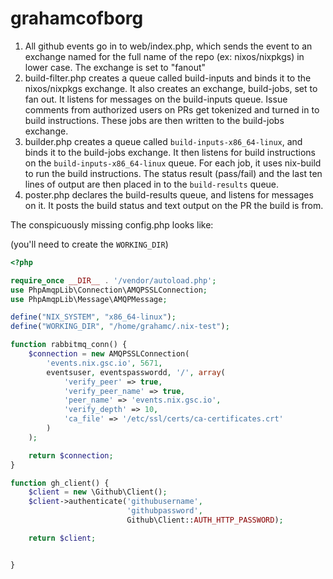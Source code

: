 # grahamcofborg

1. All github events go in to web/index.php, which sends the event to
   an exchange named for the full name of the repo (ex: nixos/nixpkgs)
   in lower case. The exchange is set to "fanout"
2. build-filter.php creates a queue called build-inputs and binds it
   to the nixos/nixpkgs exchange. It also creates an exchange,
   build-jobs, set to fan out. It listens for messages on the
   build-inputs queue. Issue comments from authorized users on
   PRs get tokenized and turned in to build instructions. These jobs
   are then written to the build-jobs exchange.
3. builder.php creates a queue called `build-inputs-x86_64-linux`, and
   binds it to the build-jobs exchange. It then listens for build
   instructions on the `build-inputs-x86_64-linux` queue. For each
   job, it uses nix-build to run the build instructions. The status
   result (pass/fail) and the last ten lines of output are then placed
   in to the `build-results` queue.
4. poster.php declares the build-results queue, and listens for
   messages on it. It posts the build status and text output on the PR
   the build is from.


The conspicuously missing config.php looks like:

(you'll need to create the `WORKING_DIR`)

```php
<?php

require_once __DIR__ . '/vendor/autoload.php';
use PhpAmqpLib\Connection\AMQPSSLConnection;
use PhpAmqpLib\Message\AMQPMessage;

define("NIX_SYSTEM", "x86_64-linux");
define("WORKING_DIR", "/home/grahamc/.nix-test");

function rabbitmq_conn() {
    $connection = new AMQPSSLConnection(
        'events.nix.gsc.io', 5671,
        eventsuser, eventspasswordd, '/', array(
            'verify_peer' => true,
            'verify_peer_name' => true,
            'peer_name' => 'events.nix.gsc.io',
            'verify_depth' => 10,
            'ca_file' => '/etc/ssl/certs/ca-certificates.crt'
        )
    );

    return $connection;
}

function gh_client() {
    $client = new \Github\Client();
    $client->authenticate('githubusername',
                          'githubpassword',
                          Github\Client::AUTH_HTTP_PASSWORD);

    return $client;


}
```
